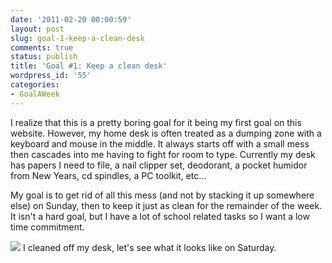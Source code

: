 ```yaml
---
date: '2011-02-20 00:00:59'
layout: post
slug: goal-1-keep-a-clean-desk
comments: true
status: publish
title: 'Goal #1: Keep a clean desk'
wordpress_id: '55'
categories:
- GoalAWeek
---
```


I realize that this is a pretty boring goal for it being my first goal on this website. However, my home desk is often treated as a dumping zone with a keyboard and mouse in the middle. It always starts off with a small mess then cascades into me having to fight for room to type. Currently my desk has papers I need to file, a nail clipper set, deodorant, a pocket humidor from New Years, cd spindles, a PC toolkit, etc...

My goal is to get rid of all this mess (and not by stacking it up somewhere else) on Sunday, then to keep it just as clean for the remainder of the week. It isn't a hard goal, but I have a lot of school related tasks so I want a low time commitment.


[![](/images/posts/Goal01-CleanDesk-1024x669.jpg)](/images/posts/Goal01-CleanDesk.jpg)
I cleaned off my desk, let's see what it looks like on Saturday.
